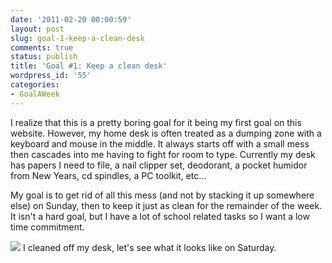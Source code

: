 ```yaml
---
date: '2011-02-20 00:00:59'
layout: post
slug: goal-1-keep-a-clean-desk
comments: true
status: publish
title: 'Goal #1: Keep a clean desk'
wordpress_id: '55'
categories:
- GoalAWeek
---
```


I realize that this is a pretty boring goal for it being my first goal on this website. However, my home desk is often treated as a dumping zone with a keyboard and mouse in the middle. It always starts off with a small mess then cascades into me having to fight for room to type. Currently my desk has papers I need to file, a nail clipper set, deodorant, a pocket humidor from New Years, cd spindles, a PC toolkit, etc...

My goal is to get rid of all this mess (and not by stacking it up somewhere else) on Sunday, then to keep it just as clean for the remainder of the week. It isn't a hard goal, but I have a lot of school related tasks so I want a low time commitment.


[![](/images/posts/Goal01-CleanDesk-1024x669.jpg)](/images/posts/Goal01-CleanDesk.jpg)
I cleaned off my desk, let's see what it looks like on Saturday.
